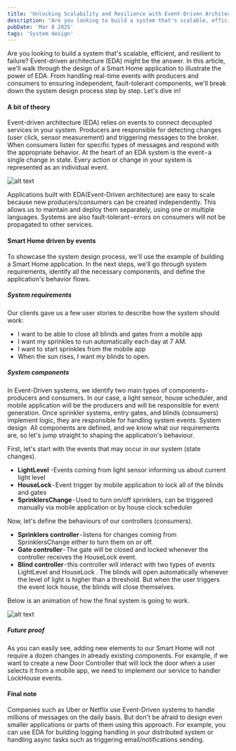 ```yaml
---
title: 'Unlocking Scalability and Resilience with Event-Driven Architecture: A Smart Home Showcase'
description: "Are you looking to build a system that's scalable, efficient, and resilient to failure? Event-driven architecture (EDA) might be the answer. In this article, we'll walk through the design of a Smart Home application to illustrate the power of EDA. From handling real-time events with producers and consumers to ensuring independent, fault-tolerant components, we'll break down the system design process step by step. Let's dive in!"
pubDate: 'Mar 8 2025'
tags: 'System design'
---
```


Are you looking to build a system that's scalable, efficient, and resilient to failure? Event-driven architecture (EDA) might be the answer. In this article, we'll walk through the design of a Smart Home application to illustrate the power of EDA. From handling real-time events with producers and consumers to ensuring independent, fault-tolerant components, we'll break down the system design process step by step. Let's dive in!

#### A bit of theory 

Event-driven architecture (EDA) relies on events to connect decoupled services in your system. Producers are responsible for detecting changes (user click, sensor measurement) and triggering messages to the broker. When consumers listen for specific types of messages and respond with the appropriate behavior. At the heart of an EDA system is the event - a single change in state. Every action or change in your system is represented as an individual event.

![alt text](/animation_short.gif)

Applications built with EDA(Event-Driven architecture) are easy to scale because new producers/consumers can be created independently. This allows us to maintain and deploy them separately, using one or multiple languages. Systems are also fault-tolerant - errors on consumers will not be propagated to other services.

#### Smart Home driven by events
To showcase the system design process, we'll use the example of building a Smart Home application. In the next steps, we'll go through system requirements, identify all the necessary components, and define the application's behavior flows.

##### System requirements
Our clients gave us a few user stories to describe how the system should work:
- I want to be able to close all blinds and gates from a mobile app
- I want my sprinkles to run automatically each day at 7 AM.
- I want to start sprinkles from the mobile app
- When the sun rises, I want my blinds to open.

##### System components
In Event-Driven systems, we identify two main types of components - producers and consumers. In our case, a light sensor, house scheduler, and mobile application will be the producers and will be responsible for event generation. Once sprinkler systems, entry gates, and blinds (consumers) implement logic, they are responsible for handling system events.
System design 
All components are defined, and we know what our requirements are, so let's jump straight to shaping the application's behaviour.

First, let's start with the events that may occur in our system (state changes).

- **LightLevel** -Events coming from light sensor informing us about current light level
- **HouseLock** - Event trigger by mobile application to lock all of the blinds and gates
- **SprinklersChange** - Used to turn on/off sprinklers, can be triggered manually via mobile application or by house clock scheduler

Now, let's define the behaviours of our controllers (consumers).
- **Sprinklers controller** - listens for changes coming from SprinklersChange either to turn them on or off.
- **Gate controller** - The gate will be closed and locked whenever the controller receives the HouseLock event.
- **Blind controller** - this controller will interact with two types of events LightLevel and HouseLock . The blinds will open automatically whenever the level of light is higher than a threshold. But when the user triggers the event lock house, the blinds will close themselves.

Below is an animation of how the final system is going to work.

![alt text](/combined.gif)

##### Future proof
As you can easily see, adding new elements to our Smart Home will not require a dozen changes in already existing components. For example, if we want to create a new Door Controller that will lock the door when a user selects it from a mobile app, we need to implement our service to handler LockHouse events.


#### Final note
Companies such as Uber or Netflix use Event-Driven systems to handle millions of messages on the daily basis. But don't be afraid to design even smaller applications or parts of them using this approach. For example, you can use EDA for building logging handling in your distributed system or handling async tasks such as triggering email/notifications  sending.